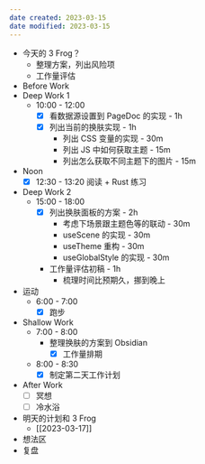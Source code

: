 ```yaml
---
date created: 2023-03-15 
date modified: 2023-03-15
---
```

- 今天的 3 Frog？
	- 整理方案，列出风险项
	- 工作量评估
- Before Work
- Deep Work 1
	- 10:00 - 12:00
		- [x] 看数据源设置到 PageDoc 的实现 - 1h
		- [x] 列出当前的换肤实现 - 1h
			- 列出 CSS 变量的实现 - 30m
			- 列出 JS 中如何获取主题 - 15m
			- 列出怎么获取不同主题下的图片 - 15m
- Noon
	- [x] 12:30 - 13:20 阅读 + Rust 练习
- Deep Work 2
	- 15:00 - 18:00
		- [x] 列出换肤面板的方案 - 2h
			- 考虑下场景跟主题色等的联动 - 30m
			- useScene 的实现 - 30m
			- useTheme 重构 - 30m
			- useGlobalStyle 的实现 - 30m
		- 工作量评估初稿 - 1h
			- 梳理时间比预期久，挪到晚上
- 运动
	- 6:00 - 7:00
		- [x] 跑步
- Shallow Work
	- 7:00 - 8:00
		- 整理换肤的方案到 Obsidian
			- [x] 工作量排期
	- 8:00 - 8:30
		- [x] 制定第二天工作计划
- After Work
	- [ ] 冥想
	- [ ] 冷水浴
- 明天的计划和 3 Frog
	- [[2023-03-17]]
- 想法区
- 复盘
